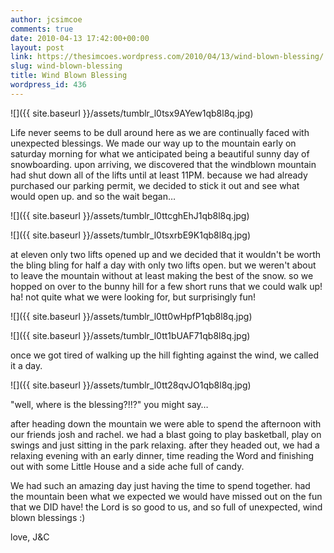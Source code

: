 ```yaml
---
author: jcsimcoe
comments: true
date: 2010-04-13 17:42:00+00:00
layout: post
link: https://thesimcoes.wordpress.com/2010/04/13/wind-blown-blessing/
slug: wind-blown-blessing
title: Wind Blown Blessing
wordpress_id: 436
---
```


![]({{ site.baseurl }}/assets/tumblr_l0tsx9AYew1qb8l8q.jpg)




Life never seems to be dull around here as we are continually faced with unexpected blessings. We made our way up to the mountain early on saturday morning for what we anticipated being a beautiful sunny day of snowboarding. upon arriving, we discovered that the windblown mountain had shut down all of the lifts until at least 11PM. because we had already purchased our parking permit, we decided to stick it out and see what would open up. and so the wait began…




![]({{ site.baseurl }}/assets/tumblr_l0ttcghEhJ1qb8l8q.jpg)




![]({{ site.baseurl }}/assets/tumblr_l0tsxrbE9K1qb8l8q.jpg)




at eleven only two lifts opened up and we decided that it wouldn't be worth the bling bling for half a day with only two lifts open. but we weren't about to leave the mountain without at least making the best of the snow. so we hopped on over to the bunny hill for a few short runs that we could walk up! ha! not quite what we were looking for, but surprisingly fun!




![]({{ site.baseurl }}/assets/tumblr_l0tt0wHpfP1qb8l8q.jpg)




![]({{ site.baseurl }}/assets/tumblr_l0tt1bUAF71qb8l8q.jpg)




once we got tired of walking up the hill fighting against the wind, we called it a day.




![]({{ site.baseurl }}/assets/tumblr_l0tt28qvJO1qb8l8q.jpg)




"well, where is the blessing?!!?" you might say…




after heading down the mountain we were able to spend the afternoon with our friends josh and rachel. we had a blast going to play basketball, play on swings and just sitting in the park relaxing. after they headed out, we had a relaxing evening with an early dinner, time reading the Word and finishing out with some Little House and a side ache full of candy. 




We had such an amazing day just having the time to spend together. had the mountain been what we expected we would have missed out on the fun that we DID have! the Lord is so good to us, and so full of unexpected, wind blown blessings :)




love, J&C
